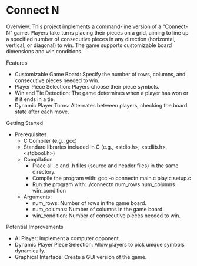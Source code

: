 # Connect N

Overview: This project implements a command-line version of a "Connect-N" game. Players take turns placing their pieces on a grid, aiming to line up a specified number of consecutive pieces in any direction (horizontal, vertical, or diagonal) to win. The game supports customizable board dimensions and win conditions.

Features
 - Customizable Game Board: Specify the number of rows, columns, and consecutive pieces needed to win.
 - Player Piece Selection: Players choose their piece symbols.
 - Win and Tie Detection: The game determines when a player has won or if it ends in a tie.
 - Dynamic Player Turns: Alternates between players, checking the board state after each move.

Getting Started
 - Prerequisites
   - C Compiler (e.g., gcc)
   - Standard libraries included in C (e.g., <stdio.h>, <stdlib.h>, <stdbool.h>)
   - Compilation
     - Place all .c and .h files (source and header files) in the same directory.
     - Compile the program with: gcc -o connectn main.c play.c setup.c
     - Run the program with: ./connectn num_rows num_columns win_condition
   - Arguments:
     - num_rows: Number of rows in the game board.
     - num_columns: Number of columns in the game board.
     - win_condition: Number of consecutive pieces needed to win.

Potential Improvements
 - AI Player: Implement a computer opponent.
 - Dynamic Player Piece Selection: Allow players to pick unique symbols dynamically.
 - Graphical Interface: Create a GUI version of the game.
